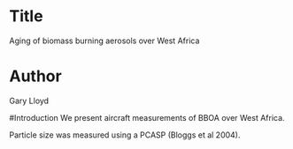 # Title 
Aging of biomass burning aerosols over West Africa

# Author
Gary Lloyd

#Introduction
We present aircraft measurements of BBOA over West Africa.

Particle size was measured using a PCASP (Bloggs et al 2004).
